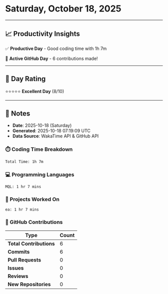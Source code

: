# Saturday, October 18, 2025

---

## 📈 Productivity Insights

✅ **Productive Day** - Good coding time with 1h 7m

🚀 **Active GitHub Day** - 6 contributions made!

---

## 🎯 Day Rating

⭐⭐⭐⭐⭐ **Excellent Day** (8/10)

---

## 📝 Notes

- **Date**: 2025-10-18 (Saturday)
- **Generated**: 2025-10-18 07:19:09 UTC
- **Data Source**: WakaTime API & GitHub API


### ⏱️ Coding Time Breakdown

```
Total Time: 1h 7m
```

### 💻 Programming Languages

```
MQL: 1 hr 7 mins
```

### 📂 Projects Worked On

```
ea: 1 hr 7 mins

```


### 🐙 GitHub Contributions

| Type | Count |
|------|-------|
| **Total Contributions** | 6 |
| **Commits** | 6 |
| **Pull Requests** | 0 |
| **Issues** | 0 |
| **Reviews** | 0 |
| **New Repositories** | 0 |

